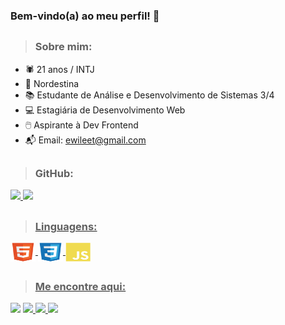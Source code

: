 ### Bem-vindo(a) ao meu perfil! 🖤

##

> ### Sobre mim:

- 🕷️ 21 anos / INTJ
- 🌵 Nordestina
- 📚 Estudante de Análise e Desenvolvimento de Sistemas 3/4
- 💻 Estagiária de Desenvolvimento Web
- 🖱️ Aspirante à Dev Frontend
- 📬 Email: ewileet@gmail.com

##

> ### GitHub:
<div>
  <a href="https://github.com/emycinthia">
  <img height="180em" src="https://github-readme-stats.vercel.app/api?username=emycinthia&show_icons=true&theme=apprentice&include_all_commits=true&count_private=true"/>
  <img height="140em" src="https://github-readme-stats.vercel.app/api/top-langs/?username=emycinthia&layout=compact&langs_count=16&theme=apprentice"/>
</div>

##
  
> ### Linguagens:

<div>
  <img align="center" alt="HTML-logo" height="30" width="40" src="https://raw.githubusercontent.com/devicons/devicon/master/icons/html5/html5-original.svg">
  <img align="center" alt="CSS-logo" height="30" width="40" src="https://raw.githubusercontent.com/devicons/devicon/master/icons/css3/css3-original.svg">
  <img align="center" alt="JS-logo" height="30" width="40" src="https://raw.githubusercontent.com/devicons/devicon/master/icons/javascript/javascript-plain.svg">
</div>

##
  
> ### Me encontre aqui:

<div>
  <a href="https://instagram.com/emycinthia" target="_blank"><img src="https://img.shields.io/badge/Instagram-E4405F?style=for-the-badge&logo=instagram&logoColor=white" target="_blank"></a>
  <a href="https://twitter.com/demohvnter" target="_blank"><img src="https://img.shields.io/badge/Twitter-1DA1F2?style=for-the-badge&logo=twitter&logoColor=white" target="_blank"/>
  <a href="mail.ewileet@gmail.com" target="_blank"><img src="https://img.shields.io/badge/Gmail-D14836?style=for-the-badge&logo=gmail&logoColor=white" target="_blank"/>
  <a href="https://www.linkedin.com/in/emycinthia/" target="_blank"><img src="https://img.shields.io/badge/LinkedIn-0077B5?style=for-the-badge&logo=linkedin&logoColor=white" target="_blank"/>
</div>
